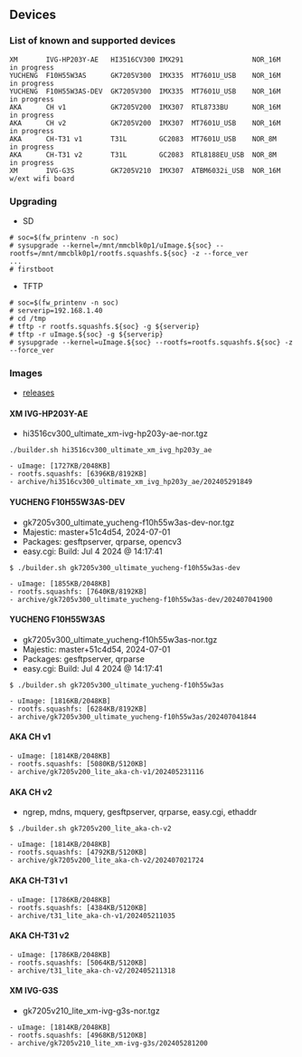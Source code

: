 ## Devices

### List of known and supported devices

```
XM       IVG-HP203Y-AE   HI3516CV300 IMX291                 NOR_16M   in progress
YUCHENG  F10H55W3AS      GK7205V300  IMX335  MT7601U_USB    NOR_16M   in progress
YUCHENG  F10H55W3AS-DEV  GK7205V300  IMX335  MT7601U_USB    NOR_16M   in progress
AKA      CH v1           GK7205V200  IMX307  RTL8733BU      NOR_16M   in progress
AKA      CH v2           GK7205V200  IMX307  MT7601U_USB    NOR_16M   in progress
AKA      CH-T31 v1       T31L        GC2083  MT7601U_USB    NOR_8M    in progress
AKA      CH-T31 v2       T31L        GC2083  RTL8188EU_USB  NOR_8M    in progress
XM       IVG-G3S         GK7205V210  IMX307  ATBM6032i_USB  NOR_16M   w/ext wifi board
```
### Upgrading 
- SD
```
# soc=$(fw_printenv -n soc)
# sysupgrade --kernel=/mnt/mmcblk0p1/uImage.${soc} --rootfs=/mnt/mmcblk0p1/rootfs.squashfs.${soc} -z --force_ver
...
# firstboot
```
- TFTP
```
# soc=$(fw_printenv -n soc)
# serverip=192.168.1.40
# cd /tmp
# tftp -r rootfs.squashfs.${soc} -g ${serverip}
# tftp -r uImage.${soc} -g ${serverip}
# sysupgrade --kernel=uImage.${soc} --rootfs=rootfs.squashfs.${soc} -z --force_ver
```


### Images
- [releases](https://github.com/akhud78/builder/releases)

#### XM IVG-HP203Y-AE

- hi3516cv300_ultimate_xm-ivg-hp203y-ae-nor.tgz

`./builder.sh hi3516cv300_ultimate_xm_ivg_hp203y_ae`

```
- uImage: [1727KB/2048KB]
- rootfs.squashfs: [6396KB/8192KB]
- archive/hi3516cv300_ultimate_xm_ivg_hp203y_ae/202405291849
```

#### YUCHENG F10H55W3AS-DEV

- gk7205v300_ultimate_yucheng-f10h55w3as-dev-nor.tgz
- Majestic: master+51c4d54, 2024-07-01
- Packages: gesftpserver, qrparse, opencv3
- easy.cgi: Build: Jul  4 2024 @ 14:17:41

`$ ./builder.sh gk7205v300_ultimate_yucheng-f10h55w3as-dev`

```
- uImage: [1855KB/2048KB]
- rootfs.squashfs: [7640KB/8192KB]
- archive/gk7205v300_ultimate_yucheng-f10h55w3as-dev/202407041900
```

#### YUCHENG F10H55W3AS

- gk7205v300_ultimate_yucheng-f10h55w3as-nor.tgz
- Majestic: master+51c4d54, 2024-07-01
- Packages: gesftpserver, qrparse
- easy.cgi: Build: Jul  4 2024 @ 14:17:41

`$ ./builder.sh gk7205v300_ultimate_yucheng-f10h55w3as`

```
- uImage: [1816KB/2048KB]
- rootfs.squashfs: [6284KB/8192KB]
- archive/gk7205v300_ultimate_yucheng-f10h55w3as/202407041844
```

#### AKA CH v1
```
- uImage: [1814KB/2048KB]
- rootfs.squashfs: [5080KB/5120KB]
- archive/gk7205v200_lite_aka-ch-v1/202405231116
```
#### AKA CH v2

- ngrep, mdns, mquery, gesftpserver, qrparse, easy.cgi, ethaddr

`$ ./builder.sh gk7205v200_lite_aka-ch-v2`

```
- uImage: [1814KB/2048KB]
- rootfs.squashfs: [4792KB/5120KB]
- archive/gk7205v200_lite_aka-ch-v2/202407021724
```
#### AKA CH-T31 v1
```
- uImage: [1786KB/2048KB]
- rootfs.squashfs: [4384KB/5120KB]
- archive/t31_lite_aka-ch-v1/202405211035
```
#### AKA CH-T31 v2
```
- uImage: [1786KB/2048KB]
- rootfs.squashfs: [5064KB/5120KB]
- archive/t31_lite_aka-ch-v2/202405211318
```
#### XM IVG-G3S
- gk7205v210_lite_xm-ivg-g3s-nor.tgz
```
- uImage: [1814KB/2048KB]
- rootfs.squashfs: [4968KB/5120KB]
- archive/gk7205v210_lite_xm-ivg-g3s/202405281200
```


